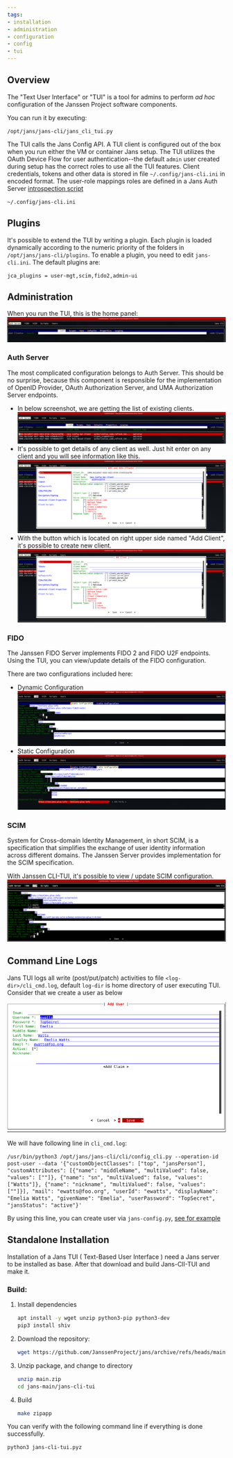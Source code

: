 ```yaml
---
tags:
- installation
- administration
- configuration
- config
- tui
---
```


## Overview

The "Text User Interface" or "TUI" is a tool for admins to perform *ad
hoc* configuration of the Janssen Project software components.

You can run it by executing:

```
/opt/jans/jans-cli/jans_cli_tui.py

```

The TUI calls the Jans Config API. A TUI client is configured out of the
box when you run either the VM or container Jans setup. The TUI utilizes the
OAuth Device Flow for user authentication--the default `admin` user created
during setup has the correct roles to use all the TUI features. Client
credentials, tokens and other data is stored in file `~/.config/jans-cli.ini` in
encoded format. The user-role mappings roles are defined in a Jans Auth Server
[introspection script](https://github.com/JanssenProject/jans/blob/main/docs/script-catalog/introspection/introspection-role-based-scope/introspection_role_based_scope.py)

```
~/.config/jans-cli.ini
```

## Plugins

It's possible to extend the TUI by writing a plugin. Each plugin is loaded
dynamically according to the numeric priority of the folders in
`/opt/jans/jans-cli/plugins`. To enable a plugin, you need to edit
`jans-cli.ini`. The default plugins are:

```
jca_plugins = user-mgt,scim,fido2,admin-ui

```

## Administration

When you run the TUI, this is the home panel:
![image](../../../../assets/Jans_TUI_Main_panel.png)

### Auth Server

The most complicated configuration belongs to Auth Server. This should be no
surprise, because this component is responsible for the implementation of
OpenID Provider, OAuth Authorization Server, and UMA Authorization Server
endpoints.

- In below screenshot, we are getting the list of existing clients. ![image](../../../../assets/Jans_TUI_Auth_Server_Get_client_list.png)
- It's possible to get details of any client as well. Just hit enter on any client and  you will see information like this. ![image](../../../../assets/Jans_TUI_Auth_Server_Client_detail.png)
- With the button which is located on right upper side named "Add Client", it's possible to create new client. ![image](../../../../assets/Jans_TUI_Auth_Server_Add_new_client.png)

### FIDO

The Janssen FIDO Server implements FIDO 2 and FIDO U2F endpoints. Using the
TUI, you can view/update details of the FIDO configuration.

There are two configurations included here:

- Dynamic Configuration ![image](../../../../assets/Jans_TUI_Fido_Dynamic_Configuration.png)
- Static Configuration ![image](../../../../assets/Jans_TUI_Fido_Static_Configuration.png)

### SCIM

System for Cross-domain Identity Management, in short SCIM, is a specification
that simplifies the exchange of user identity information across different
domains. The Janssen Server provides implementation for the SCIM specification.

With Janssen CLI-TUI, it's possible to view / update SCIM configuration. ![image](../../../../assets/Janssen_TUI_SCIM_1.png)

## Command Line Logs
Jans TUI logs all write (post/put/patch) activities to file `<log-dir>/cli_cmd.log`, default `log-dir` is home directory 
of user executing TUI. Consider that we create a user as below

![](../../../../assets/jans-tui-create-user.png)

We will have following line in `cli_cmd.log`:

```
/usr/bin/python3 /opt/jans/jans-cli/cli/config_cli.py --operation-id post-user --data '{"customObjectClasses": ["top", "jansPerson"], "customAttributes": [{"name": "middleName", "multiValued": false, "values": [""]}, {"name": "sn", "multiValued": false, "values": ["Watts"]}, {"name": "nickname", "multiValued": false, "values": [""]}], "mail": "ewatts@foo.org", "userId": "ewatts", "displayName": "Emelia Watts", "givenName": "Emelia", "userPassword": "TopSecret", "jansStatus": "active"}'
```

By using this line, you can create user via `jans-config.py`, [see for example](using-command-line-log.md)


## Standalone Installation

Installation of a Jans TUI ( Text-Based User Interface ) need a Jans server to be installed as base. After that download and build Jans-ClI-TUI and make it.

### Build:

1. Install dependencies

    ```sh
    apt install -y wget unzip python3-pip python3-dev
    pip3 install shiv
    ```

2. Download the repository:

    ```sh
    wget https://github.com/JanssenProject/jans/archive/refs/heads/main.zip
    ```

3. Unzip package, and change to directory

    ```sh
    unzip main.zip
    cd jans-main/jans-cli-tui
    ```

4. Build

    ```sh
    make zipapp
    ```

You can verify with the following command line if everything is done successfully.

```
python3 jans-cli-tui.pyz
```
